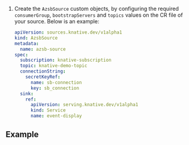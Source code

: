 1. Create the `AzsbSource` custom objects, by configuring the required
   `consumerGroup`, `bootstrapServers` and `topics` values on the CR file of
   your source. Below is an example:

   ```yaml
   apiVersion: sources.knative.dev/v1alpha1
   kind: AzsbSource
   metadata:
     name: azsb-source
   spec:
     subscription: knative-subscription
     topic: knative-demo-topic
     connectionString:
       secretKeyRef:
         name: sb-connection
         key: sb_connection
     sink:
       ref:
         apiVersion: serving.knative.dev/v1alpha1
         kind: Service
         name: event-display
   ```

## Example